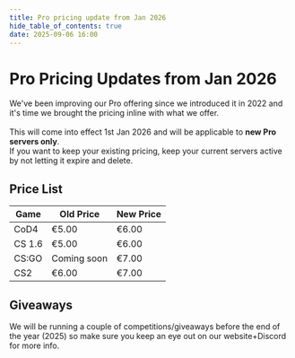 ```yaml
---
title: Pro pricing update from Jan 2026
hide_table_of_contents: true
date: 2025-09-06 16:00
---
```


# Pro Pricing Updates from Jan 2026

We've been improving our Pro offering since we introduced it in 2022 and it's time we brought the pricing inline with what we offer.<br/><br/>
This will come into effect 1st Jan 2026 and will be applicable to **new Pro servers only**.<br/>
If you want to keep your existing pricing, keep your current servers active by not letting it expire and delete.

## Price List
| Game    | Old Price   | New Price |
|---------|-------------|-----------|
| CoD4    | €5.00       | €6.00     |
| CS 1.6  | €5.00       | €6.00     |
| CS:GO   | Coming soon | €7.00     |
| CS2     | €6.00       | €7.00     |

## Giveaways
We will be running a couple of competitions/giveaways before the end of the year (2025) so make sure you keep an eye out on our website+Discord for more info.
